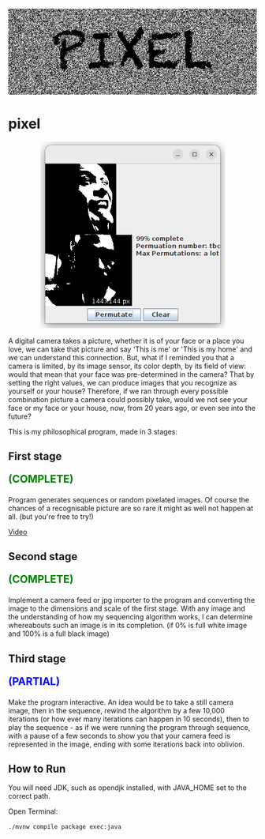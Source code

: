 <p align="center"><img src="https://github.com/alfanhui/pixel/raw/master/logo.png?raw=true"/></p>

# pixel

<p align="center"><img src="./Screenshot-2023-1.png"/></p>

A digital camera takes a picture, whether it is of your face or a place you love, we can take that picture and say 'This is me' or 'This is my home' and we can understand this connection. But, what if I reminded you that a camera is limited, by its image sensor, its color depth, by its field of view: would that mean that your face was pre-determined in the camera? That by setting the right values, we can produce images that you recognize as yourself or your house? Therefore, if we ran through every possible combination picture a camera could possibly take, would we not see your face or my face or your house, now, from 20 years ago, or even see into the future?<br>

This is my philosophical program, made in 3 stages:

## First stage<p style='color:green'>(COMPLETE)</p>

Program generates sequences or random pixelated images. Of course the chances of a recognisable picture are so rare it might as well not happen at all. (but you're free to try!)

[Video](https://youtu.be/fpI5EB1cROw)

## Second stage<p style='color:green'>(COMPLETE)

Implement a camera feed or jpg importer to the program and converting the image to the dimensions and scale of the first stage. With any image and the understanding of how my sequencing algorithm works, I can determine whereabouts such an image is in its completion. (if 0% is full white image and 100% is a full black image)

## Third stage<p style='color:blue'>(PARTIAL)</p>

Make the program interactive. An idea would be to take a still camera image, then in the sequence, rewind the algorithm by a few 10,000 iterations (or how ever many iterations can happen in 10 seconds), then to play the sequence - as if we were running the program through sequence, with a pause of a few seconds to show you that your camera feed is represented in the image, ending with some iterations back into oblivion.

## How to Run

You will need JDK, such as opendjk installed, with JAVA_HOME set to the correct path.

Open Terminal:

```bash
./mvnw compile package exec:java
```
